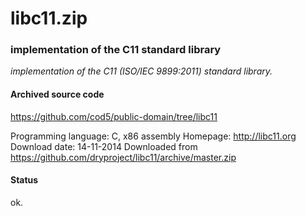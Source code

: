 # libc11.zip #

### implementation of the C11 standard library  ###

*implementation of the C11 (ISO/IEC 9899:2011) standard library.*

#### Archived source code ####
https://github.com/cod5/public-domain/tree/libc11

Programming language: C, x86 assembly
Homepage: http://libc11.org
Download date: 14-11-2014
Downloaded from https://github.com/dryproject/libc11/archive/master.zip

#### Status ####
ok.

